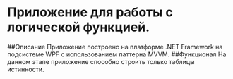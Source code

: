 # Приложение для работы с логической функцией.
##Описание
Приложение построено на платформе .NET Framework на подсистеме WPF с использованием паттерна MVVM.
##Функционал
На данном этапе приложение способно строить только таблицы истинности.
